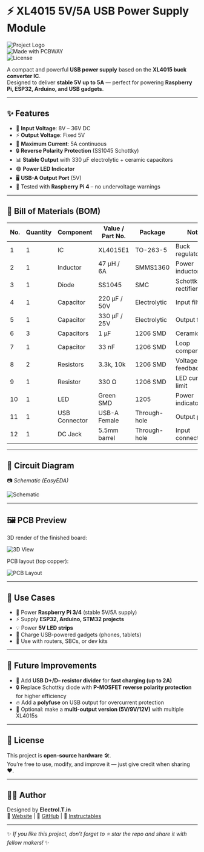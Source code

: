 # ⚡ XL4015 5V/5A USB Power Supply Module  

![Project Logo](https://img.shields.io/badge/DIY-XL4015%20USB%20Power%20Supply-blue?style=for-the-badge&logo=usb&logoColor=white)  
![Made with PCBWAY](https://img.shields.io/badge/PCB-PCBWay-green?style=for-the-badge&logo=autodesk&logoColor=white)  
![License](https://img.shields.io/badge/License-OpenSource-yellow?style=for-the-badge)  

A compact and powerful **USB power supply** based on the **XL4015 buck converter IC**.  
Designed to deliver **stable 5V up to 5A** — perfect for powering **Raspberry Pi, ESP32, Arduino, and USB gadgets**.  

---

## ✨ Features
- 🔌 **Input Voltage**: 8V – 36V DC  
- ⚡ **Output Voltage**: Fixed 5V  
- 🔋 **Maximum Current**: 5A continuous  
- 🔒 **Reverse Polarity Protection** (SS1045 Schottky)  
- 📊 **Stable Output** with 330 µF electrolytic + ceramic capacitors  
- 🟢 **Power LED Indicator**  
- 🖥️ **USB-A Output Port** (5V)  
- 🐧 Tested with **Raspberry Pi 4** – no undervoltage warnings  

---

## 🧰 Bill of Materials (BOM)

| No. | Quantity | Component | Value / Part No. | Package | Notes |
|-----|----------|-----------|------------------|---------|-------|
| 1   | 1  | IC  | XL4015E1  | TO-263-5 | Buck regulator |
| 2   | 1  | Inductor | 47 µH / 6A | SMMS1360 | Power inductor |
| 3   | 1  | Diode | SS1045 | SMC | Schottky rectifier |
| 4   | 1  | Capacitor | 220 µF / 50V | Electrolytic | Input filter |
| 5   | 1  | Capacitor | 330 µF / 25V | Electrolytic | Output filter |
| 6   | 3  | Capacitors | 1 µF | 1206 SMD | Ceramic |
| 7   | 1  | Capacitor | 33 nF | 1206 SMD | Loop compensation |
| 8   | 2  | Resistors | 3.3k, 10k | 1206 SMD | Voltage feedback |
| 9   | 1  | Resistor | 330 Ω | 1206 SMD | LED current limit |
| 10  | 1  | LED | Green SMD | 1205 | Power indicator |
| 11  | 1  | USB Connector | USB-A Female | Through-hole | Output port |
| 12  | 1  | DC Jack | 5.5mm barrel | Through-hole | Input connector |

---

## 🔎 Circuit Diagram
📷 *Schematic (EasyEDA)*  

![Schematic](images/schematic.png)  

---

## 🖼️ PCB Preview
3D render of the finished board:  

![3D View](images/xl4015_usb_3d.png)  

PCB layout (top copper):  

![PCB Layout](images/xl4015_USB_layout.png)  

---

## 🧪 Use Cases
- 🐧 Power **Raspberry Pi 3/4** (stable 5V/5A supply)  
- ⚡ Supply **ESP32, Arduino, STM32 projects**  
- 💡 Power **5V LED strips**  
- 📱 Charge USB-powered gadgets (phones, tablets)  
- 📡 Use with routers, SBCs, or dev kits  

---

## 🚀 Future Improvements
- 🔋 Add **USB D+/D– resistor divider** for **fast charging (up to 2A)**  
- 🔒 Replace Schottky diode with **P-MOSFET reverse polarity protection** for higher efficiency  
- 🔥 Add a **polyfuse** on USB output for overcurrent protection  
- 📏 Optional: make a **multi-output version (5V/9V/12V)** with multiple XL4015s  

---

## 📝 License
This project is **open-source hardware** 🛠️.  
You’re free to use, modify, and improve it — just give credit when sharing ❤️.  

---

## 👨‍💻 Author
Designed by **ElectroI.T.in**  
🔗 [Website](https://electroI.t.in) | 🐙 [GitHub](https://github.com/) | 📝 [Instructables](https://www.instructables.com/)  

---

✨ *If you like this project, don’t forget to ⭐ star the repo and share it with fellow makers!* ✨

